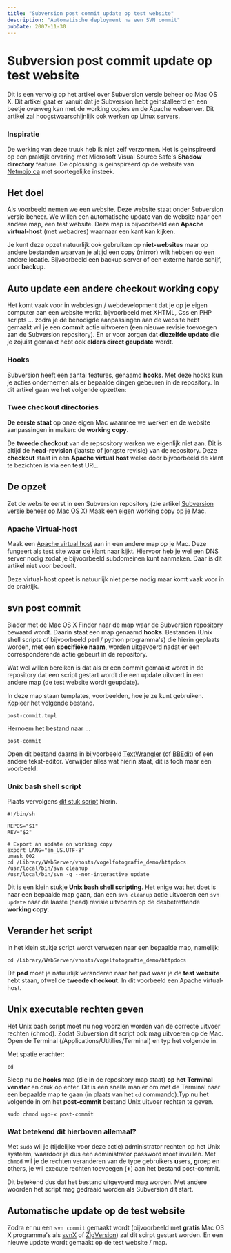 ```yaml
---
title: "Subversion post commit update op test website"
description: "Automatische deployment na een SVN commit"
pubDate: 2007-11-30
---
```


# Subversion post commit update op test website

Dit is een vervolg op het artikel over Subversion versie beheer op Mac OS X. Dit artikel gaat er vanuit dat je Subversion hebt geinstalleerd en een beetje overweg kan met de working copies en de Apache webserver. Dit artikel zal hoogstwaarschijnlijk ook werken op Linux servers.

### Inspiratie

De werking van deze truuk heb ik niet zelf verzonnen. Het is geinspireerd op een praktijk ervaring met Microsoft Visual Source Safe's **Shadow directory** feature. De oplossing is geinspireerd op de website van [Netmojo.ca](http://www.netmojo.ca/blog/2007/05/03/subversion-webdav-osx/) met soortegelijke insteek.

## Het doel

Als voorbeeld nemen we een website. Deze website staat onder Subversion versie beheer. We willen een automatische update van de website naar een andere map, een test website. Deze map is bijvoorbeeld een **Apache virtual-host** (met webadres) waarnaar een kant kan kijken.

Je kunt deze opzet natuurlijk ook gebruiken op **niet-websites** maar op andere bestanden waarvan je altijd een copy (mirror) wilt hebben op een andere locatie. Bijvoorbeeld een backup server of een externe harde schijf, voor **backup**.

## Auto update een andere checkout working copy

Het komt vaak voor in webdesign / webdevelopment dat je op je eigen computer aan een website werkt, bijvoorbeeld met XHTML, Css en PHP scripts ... zodra je de benodigde aanpassingen aan de website hebt gemaakt wil je een **commit** actie uitvoeren (een nieuwe revisie toevoegen aan de Subversion repository). En er voor zorgen dat **diezelfde update** die je zojuist gemaakt hebt ook **elders direct geupdate** wordt.

### Hooks

Subversion heeft een aantal features, genaamd **hooks**. Met deze hooks kun je acties ondernemen als er bepaalde dingen gebeuren in de repository. In dit artikel gaan we het volgende opzetten:

### Twee checkout directories

**De eerste staat** op onze eigen Mac waarmee we werken en de website aanpassingen in maken: de **working copy**.

De **tweede checkout** van de repsository werken we eigenlijk niet aan. Dit is altijd de **head-revision** (laatste of jongste revisie) van de repository. Deze **checkout** staat in een **Apache virtual host** welke door bijvoorbeeld de klant te bezichten is via een test URL.

## De opzet

Zet de website eerst in een Subversion repository (zie artikel [Subversion versie beheer op Mac OS X](http://www.atlantisdesign.nl/artikel/subversion-versie-beheer-op-mac-os-x)) Maak een eigen working copy op je Mac.

### Apache Virtual-host

Maak een [Apache virtual host](http://www.atlantisdesign.nl/artikel/apache-virtual-hosts) aan in een andere map op je Mac. Deze fungeert als test site waar de klant naar kijkt. Hiervoor heb je wel een DNS server nodig zodat je bijvoorbeeld subdomeinen kunt aanmaken. Daar is dit artikel niet voor bedoelt.

Deze virtual-host opzet is natuurlijk niet perse nodig maar komt vaak voor in de praktijk.

## svn post commit

Blader met de Mac OS X Finder naar de map waar de Subversion repository bewaard wordt. Daarin staat een map genaamd **hooks**. Bestanden (Unix shell scripts of bijvoorbeeld perl / python programma's) die hierin geplaats worden, met een **specifieke naam**, worden uitgevoerd nadat er een corresponderende actie gebeurt in de repository.

Wat wel willen bereiken is dat als er een commit gemaakt wordt in de repository dat een script gestart wordt die een update uitvoert in een andere map (de test website wordt geupdate).

In deze map staan templates, voorbeelden, hoe je ze kunt gebruiken. Kopieer het volgende bestand.

	post-commit.tmpl

Hernoem het bestand naar ...

	post-commit

Open dit bestand daarna in bijvoorbeeld [TextWrangler](http://www.barebones.com/products/textwrangler/) (of [BBEdit](http://www.barebones.com/products/bbedit/)) of een andere tekst-editor. Verwijder alles wat hierin staat, dit is toch maar een voorbeeld.

### Unix bash shell script

Plaats vervolgens [dit stuk script](http://www.atlantisdesign.nl/public/svn_post_commit.txt) hierin. 

	#!/bin/sh
	
	REPOS="$1"
	REV="$2"
	
	# Export an update on working copy
	export LANG="en_US.UTF-8"
	umask 002
	cd /Library/WebServer/vhosts/vogelfotografie_demo/httpdocs
	/usr/local/bin/svn cleanup
	/usr/local/bin/svn -q --non-interactive update

Dit is een klein stukje **Unix bash shell scripting**. Het enige wat het doet is naar een bepaalde map gaan, dan een `svn cleanup` actie uitvoeren een `svn update` naar de laaste (head) revisie uitvoeren op de desbetreffende **working copy**.

## Verander het script

In het klein stukje script wordt verwezen naar een bepaalde map, namelijk:

	cd /Library/WebServer/vhosts/vogelfotografie_demo/httpdocs

Dit **pad** moet je natuurlijk veranderen naar het pad waar je de **test website** hebt staan, ofwel de **tweede checkout**. In dit voorbeeld een Apache virtual-host.

## Unix executable rechten geven

Het Unix bash script moet nu nog voorzien worden van de correcte uitvoer rechten (chmod). Zodat Subversion dit script ook mag uitvoeren op de Mac. Open de Terminal (/Applications/Utitilies/Terminal) en typ het volgende in.

Met spatie erachter:

	cd 

Sleep nu de **hooks** map (die in de repository map staat) **op het Terminal venster** en druk op enter. Dit is een snelle manier om met de Terminal naar een bepaalde map te gaan (in plaats van het `cd` commando).Typ nu het volgende in om het **post-commit** bestand Unix uitvoer rechten te geven.

	sudo chmod ugo+x post-commit

### Wat betekend dit hierboven allemaal?

Met `sudo` wil je (tijdelijke voor deze actie) administrator rechten op het Unix systeem, waardoor je dus een administrator password moet invullen. Met `chmod` wil je de rechten veranderen van de type gebruikers **u**sers, **g**roep en **o**thers, je wil execute rechten toevoegen (**+**) aan het bestand post-commit.

Dit betekend dus dat het bestand uitgevoerd mag worden. Met andere woorden het script mag gedraaid worden als Subversion dit start.

## Automatische update op de test website

Zodra er nu een `svn commit` gemaakt wordt (bijvoorbeeld met **gratis** Mac OS X programma's als [svnX](http://www.lachoseinteractive.net/en/community/subversion/svnx/) of [ZigVersion](http://zigversion.com/)) zal dit scirpt gestart worden. En een nieuwe update wordt gemaakt op de test website / map.